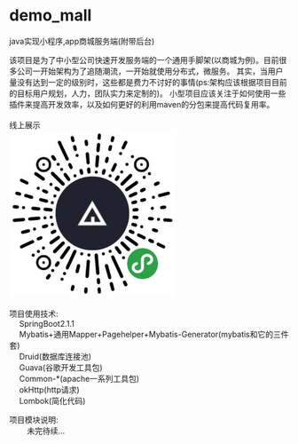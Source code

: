 # demo_mall
java实现小程序,app商城服务端(附带后台)

该项目是为了中小型公司快速开发服务端的一个通用手脚架(以商城为例)。目前很多公司一开始架构为了追随潮流，一开始就使用分布式，微服务。
其实，当用户量没有达到一定的级别时，这些都是费力不讨好的事情(ps:架构应该根据项目目前的目标用户规划，人力，团队实力来定制的)。
小型项目应该关注于如何使用一些插件来提高开发效率，以及如何更好的利用maven的分包来提高代码复用率。
<br><br>
线上展示 <br>
<img src="https://github.com/frame-faker/demo_mall/blob/master/images/WechatIMG880.jpeg" width="300" alt="微信小程序码">
<br><br>
项目使用技术: <br>
&emsp;  SpringBoot2.1.1 <br>
&emsp;  Mybatis+通用Mapper+Pagehelper+Mybatis-Generator(mybatis和它的三件套) <br>
&emsp;  Druid(数据库连接池)<br>
&emsp;  Guava(谷歌开发工具包)<br>
&emsp;  Common-*(apache一系列工具包) <br>
&emsp;  okHttp(http请求) <br>
&emsp;  Lombok(简化代码) <br>

项目模块说明: <br>
&emsp;&emsp;  未完待续...

